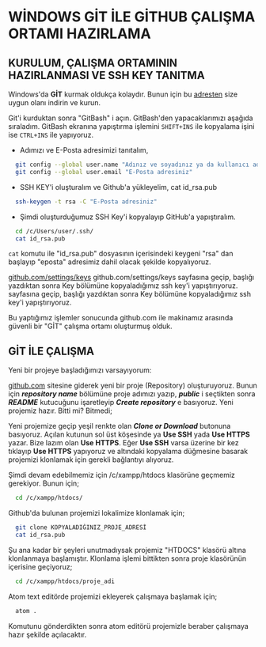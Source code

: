 # WİNDOWS GİT İLE GİTHUB ÇALIŞMA ORTAMI HAZIRLAMA

## KURULUM, ÇALIŞMA ORTAMININ HAZIRLANMASI VE SSH KEY TANITMA
Windows'da **GİT** kurmak oldukça kolaydır. Bunun için bu [adresten](https://git-scm.com/download/) size uygun olanı indirin ve kurun.

Git'i kurduktan sonra "GitBash" i açın. GitBash'den yapacaklarımızı aşağıda sıraladım. GitBash ekranına yapıştırma işlemini ``SHIFT+INS`` ile  kopyalama işini ise ``CTRL+INS`` ile yapıyoruz.

- Adımızı ve E-Posta adresimizi tanıtalım,

```bash
  git config --global user.name "Adınız ve soyadınız ya da kullanıcı adınız"
  git config --global user.email "E-Posta adresiniz"
```

- SSH KEY'i oluşturalım ve Github'a yükleyelim,
cat id_rsa.pub
```bash
  ssh-keygen -t rsa -C "E-Posta adresiniz"
```

- Şimdi oluşturduğumuz SSH Key'i kopyalayıp GitHub'a yapıştıralım.

```bash
  cd /c/Users/user/.ssh/
  cat id_rsa.pub
```

``cat`` komutu ile "id_rsa.pub" dosyasının içerisindeki keygeni "rsa" dan başlayıp "eposta" adresimiz dahil olacak şekilde kopyalıyoruz.

[github.com/settings/keys](https://github.com/settings/keys) github.com/settings/keys sayfasına geçip, başlığı yazdıktan sonra Key bölümüne kopyaladığımız ssh key'i yapıştırıyoruz. sayfasına geçip, başlığı yazdıktan sonra Key bölümüne kopyaladığımız ssh key'i yapıştırıyoruz.

Bu yaptığımız işlemler sonucunda github.com ile makinamız arasında güvenli bir  "GİT" çalışma ortamı oluşturmuş olduk.

## GİT İLE ÇALIŞMA

Yeni bir projeye başladığımızı varsayıyorum:

[github.com](https://github.com/new) sitesine giderek yeni bir proje (Repository) oluşturuyoruz. Bunun için ***repository name*** bölümüne proje adımızı yazıp, ***public*** i seçtikten sonra ***README*** kutucuğunu işaretleyip ***Create repository*** e basıyoruz. Yeni projemiz hazır. Bitti mi? Bitmedi;

Yeni projemize geçip yeşil renkte olan ***Clone or Download*** butonuna basıyoruz. Açılan kutunun sol üst köşesinde ya **Use SSH** yada **Use HTTPS** yazar. Bize lazım olan **Use HTTPS**. Eğer **Use SSH** varsa üzerine bir kez tıklayıp **Use HTTPS** yapıyoruz ve altındaki kopyalama düğmesine basarak projemizi klonlamak için gerekli bağlantıyı alıyoruz.

Şimdi devam edebilmemiz için /c/xampp/htdocs klasörüne geçmemiz gerekiyor. Bunun için;

```bash
  cd /c/xampp/htdocs/
```

Github'da bulunan projemizi lokalimize klonlamak için;

```bash
  git clone KOPYALADIĞINIZ_PROJE_ADRESİ
  cat id_rsa.pub
```

Şu ana kadar bir şeyleri unutmadıysak projemiz "HTDOCS" klasörü altına klonlanmaya başlamıştır. Klonlama işlemi bittikten sonra proje klasörünün içerisine geçiyoruz;

```bash
  cd /c/xampp/htdocs/proje_adi
```

Atom text editörde projemizi ekleyerek çalışmaya başlamak için;

```bash
  atom .
```

Komutunu gönderdikten sonra atom editörü projemizle beraber çalışmaya hazır şekilde açılacaktır.

